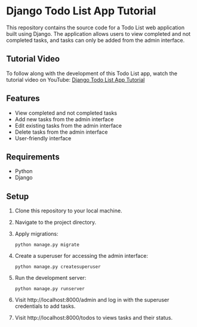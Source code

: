 # Django Todo List App Tutorial

This repository contains the source code for a Todo List web application built using Django. The application allows users to view completed and not completed tasks, and tasks can only be added from the admin interface.

## Tutorial Video
To follow along with the development of this Todo List app, watch the tutorial video on YouTube: [Django Todo List App Tutorial](https://www.youtube.com/watch?v=nGIg40xs9e4&t=423s)

## Features
- View completed and not completed tasks
- Add new tasks from the admin interface
- Edit existing tasks from the admin interface
- Delete tasks from the admin interface
- User-friendly interface

## Requirements
- Python
- Django

## Setup
1. Clone this repository to your local machine.
2. Navigate to the project directory.
3. Apply migrations:
    ```
    python manage.py migrate
    ```
4. Create a superuser for accessing the admin interface:
    ```
    python manage.py createsuperuser
    ```
5. Run the development server:
    ```
    python manage.py runserver
    ```
6. Visit http://localhost:8000/admin and log in with the superuser credentials to add tasks.

7. Visit http://localhost:8000/todos to views tasks and their status.
